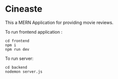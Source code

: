 # Cineaste

This a MERN Application for providing movie reviews.

To run frontend application :
```
cd frontend
npm i
npm run dev
```
To run server:
```
cd backend
nodemon server.js
```
